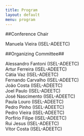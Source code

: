 ```yaml
---
title: Program
layout: default
menu: program
---
```


##Conference Chair 

Manuela Vieira (ISEL-ADEETC) 

##<a name="program-organizing-committee">Organizing Committee</a>##

Alessandro Fantoni (ISEL-ADEETC)  
Artur Ferreira (ISEL-ADEETC)  
Cátia Vaz (ISEL-ADEETC)   
Fernando Carvalho (ISEL-ADEETC)  
João Costa (ISEL-ADEETC)  
Joel Paulo (ISEL-ADEETC)  
José Nascimento (ISEL-ADEETC)  
Paula Louro (ISEL-ADEETC)  
Pedro Pinho (ISEL-ADEETC)  
Pedro Vieira (ISEL-ADEETC)  
Porfírio Filipe (ISEL-ADEETC)  
Rui Jesus (ISEL-ADEETC)  
Vítor Costa (ISEL-ADEETC)